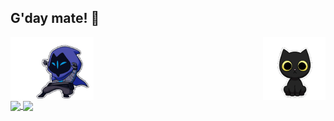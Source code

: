 ## G'day mate! 👋

<!--
**rojpatigdas/rojpatigdas** is a ✨ _special_ ✨ repository because its `README.md` (this file) appears on your GitHub profile.

Here are some ideas to get you started:

- 🔭 I’m currently working on ...
- 🌱 I’m currently learning ...
- 👯 I’m looking to collaborate on ...
- 🤔 I’m looking for help with ...
- 💬 Ask me about ...
- 📫 How to reach me: ...
- 😄 Pronouns: ...
- ⚡ Fun fact: ...
-->


<!-- <img src="./assets/meme.gif"/> -->

<div>
<a href="https://rojpatigdas.github.io/sample-resume/" target="_blank">
  <img height=100 align="center" src="./assets/omen-valorant.gif"/>
</a>
<a href="https://rojpatigdas.github.io/sample-resume/" target="_blank">
  <img height=100 align="right" src="./assets/trouble-trouble-the-cat.gif"/>
</a>

</div>


<div>
<a href="https://rojpatigdas.github.io/sample-resume/" target="_blank">
  <img align="center" src="https://github-readme-stats.vercel.app/api?username=rojpatigdas&theme=radical" />
</a>
<a href="https://rojpatigdas.github.io/sample-resume/" target="_blank">
  <img align="center" src="https://github-readme-stats.vercel.app/api/top-langs/?username=rojpatigdas&layout=compact&theme=radical" />
</a>
</div>




